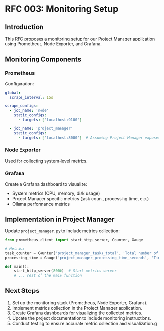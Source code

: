 # RFC 003: Monitoring Setup

## Introduction

This RFC proposes a monitoring setup for our Project Manager application using Prometheus, Node Exporter, and Grafana.

## Monitoring Components

### Prometheus

Configuration:

```yaml
global:
  scrape_interval: 15s

scrape_configs:
  - job_name: 'node'
    static_configs:
      - targets: ['localhost:9100']

  - job_name: 'project_manager'
    static_configs:
      - targets: ['localhost:8000']  # Assuming Project Manager exposes metrics on port 8000
```

### Node Exporter

Used for collecting system-level metrics.

### Grafana

Create a Grafana dashboard to visualize:
- System metrics (CPU, memory, disk usage)
- Project Manager specific metrics (task count, processing time, etc.)
- Ollama performance metrics

## Implementation in Project Manager

Update `project_manager.py` to include metrics collection:

```python
from prometheus_client import start_http_server, Counter, Gauge

# Metrics
task_counter = Counter('project_manager_tasks_total', 'Total number of tasks processed')
processing_time = Gauge('project_manager_processing_time_seconds', 'Time taken to process a task')

def main():
    start_http_server(8000)  # Start metrics server
    # ... rest of the main function
```

## Next Steps

1. Set up the monitoring stack (Prometheus, Node Exporter, Grafana).
2. Implement metrics collection in the Project Manager application.
3. Create Grafana dashboards for visualizing the collected metrics.
4. Update the project documentation to include monitoring instructions.
5. Conduct testing to ensure accurate metric collection and visualization.g
